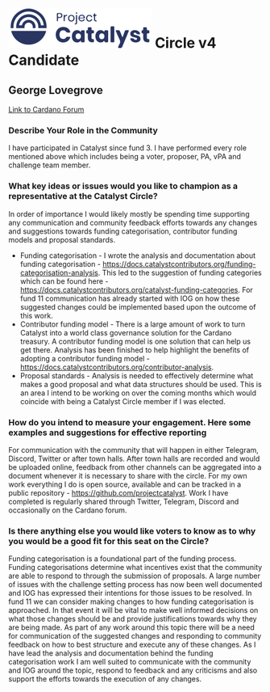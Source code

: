 # ![Project Catalyst](../assets/catalyst.svg) Circle v4 Candidate #

## George Lovegrove ##

[Link to Cardano Forum](https://forum.cardano.org/t/george-lovegrove-platform-statement/109205)

### Describe Your Role in the Community ###

I have participated in Catalyst since fund 3. I have performed every role mentioned above which includes being a voter, proposer, PA, vPA and challenge team member.

### What key ideas or issues would you like to champion as a representative at the Catalyst Circle? ###

In order of importance I would likely mostly be spending time supporting any communication and community feedback efforts towards any changes and suggestions towards funding categorisation, contributor funding models and proposal standards.

- Funding categorisation - I wrote the analysis and documentation about funding categorisation - https://docs.catalystcontributors.org/funding-categorisation-analysis. This led to the suggestion of funding categories which can be found here - https://docs.catalystcontributors.org/catalyst-funding-categories. For fund 11 communication has already started with IOG on how these suggested changes could be implemented based upon the outcome of this work.
- Contributor funding model - There is a large amount of work to turn Catalyst into a world class governance solution for the Cardano treasury. A contributor funding model is one solution that can help us get there. Analysis has been finished to help highlight the benefits of adopting a contributor funding model - https://docs.catalystcontributors.org/contributor-analysis.
- Proposal standards - Analysis is needed to effectively determine what makes a good proposal and what data structures should be used. This is an area I intend to be working on over the coming months which would coincide with being a Catalyst Circle member if I was elected.

### How do you intend to measure your engagement. Here some examples and suggestions for effective reporting ###

For communication with the community that will happen in either Telegram, Discord, Twitter or after town halls. After town halls are recorded and would be uploaded online, feedback from other channels can be aggregated into a document whenever it is necessary to share with the circle. For my own work everything I do is open source, available and can be tracked in a public repository - https://github.com/projectcatalyst. Work I have completed is regularly shared through Twitter, Telegram, Discord and occasionally on the Cardano forum.

### Is there anything else you would like voters to know as to why you would be a good fit for this seat on the Circle? ###

Funding categorisation is a foundational part of the funding process. Funding categorisations determine what incentives exist that the community are able to respond to through the submission of proposals. A large number of issues with the challenge setting process has now been well documented and IOG has expressed their intentions for those issues to be resolved. In fund 11 we can consider making changes to how funding categorisation is approached. In that event it will be vital to make well informed decisions on what those changes should be and provide justifications towards why they are being made. As part of any work around this topic there will be a need for communication of the suggested changes and responding to community feedback on how to best structure and execute any of these changes. As I have lead the analysis and documentation behind the funding categorisation work I am well suited to communicate with the community and IOG around the topic, respond to feedback and any criticisms and also support the efforts towards the execution of any changes.